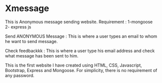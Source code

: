 # Xmessage

This is Anonymous message sending website.
Requirement :
  1-mongoose
  2- express js
  
 Send ANONYMOUS Message : This is where a user types an email to whom he want to send message.
 
Check feedbackkk  : This is where a user type his email address and check what message has been sent to him.

This is the first website I have created using HTML, CSS, Javascript, Bootstrap, Express and Mongoose.
For simplicity, there is no requirement of any password.
 
